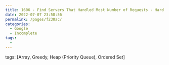 ```yaml
---
title: 1606 - Find Servers That Handled Most Number of Requests - Hard
date: 2022-07-07 23:58:56
permalink: /pages/f230ac/
categories:
  - Google
  - Incomplete
tags:
  - 
---
```

tags: [Array, Greedy, Heap (Priority Queue), Ordered Set]